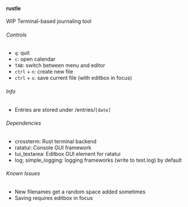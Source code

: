 #### rustle
WIP Terminal-based journaling tool
###### Controls
- `q`: quit
- `c`: open calendar
- `TAB`: switch between menu and editor
- `ctrl` + `n`: create new file
- `ctrl` + `s`: save current file (with editbox in focus)
###### Info
- Entries are stored under /entries/`[date]`

###### Dependencies
- crossterm: Rust terminal backend
- ratatui: Console GUI framework
- tui_textarea: Editbox GUI element for ratatui 
- log; simple_logging: logging frameworks (write to test.log) by default

###### Known Issues
- New filenames get a random space added sometimes
- Saving requires editbox in focus